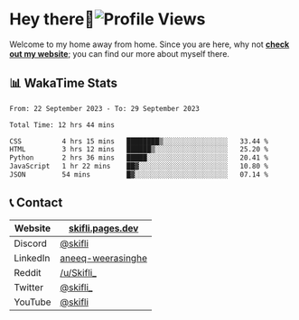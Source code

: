 # Hey there:wave:![Profile Views](https://komarev.com/ghpvc/?username=skifli)

Welcome to my home away from home. Since you are here, why not [**check out my website**](https://skifli.pages.dev); you can find our more about myself there.

## 📊 WakaTime Stats

<!--START_SECTION:waka-->

```txt
From: 22 September 2023 - To: 29 September 2023

Total Time: 12 hrs 44 mins

CSS          4 hrs 15 mins   ████████▒░░░░░░░░░░░░░░░░   33.44 %
HTML         3 hrs 12 mins   ██████▒░░░░░░░░░░░░░░░░░░   25.20 %
Python       2 hrs 36 mins   █████░░░░░░░░░░░░░░░░░░░░   20.41 %
JavaScript   1 hr 22 mins    ██▓░░░░░░░░░░░░░░░░░░░░░░   10.80 %
JSON         54 mins         █▓░░░░░░░░░░░░░░░░░░░░░░░   07.14 %
```

<!--END_SECTION:waka-->

## 📞 Contact

| Website  | [skifli.pages.dev](https://skifli.pages.dev)                       |
|----------|--------------------------------------------------------------------|
| Discord  | [@skifli](https://discord.com/users/1072069875993956372)           |
| LinkedIn | [aneeq-weerasinghe](https://www.linkedin.com/in/aneeq-weerasinghe) |
| Reddit   | [/u/Skifli_](https://www.reddit.com/user/skifli_)                  |
| Twitter  | [@skifli_](https://twitter.com/@skifli_)                           |
| YouTube  | [@skifli](https://www.youtube.com/channel/@skifli)                 |

